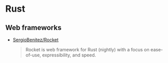# Rust

## Web frameworks

- [SergioBenitez/Rocket](https://github.com/SergioBenitez/Rocket)
  > Rocket is web framework for Rust (nightly) with a focus on ease-of-use, expressibility, and speed.
